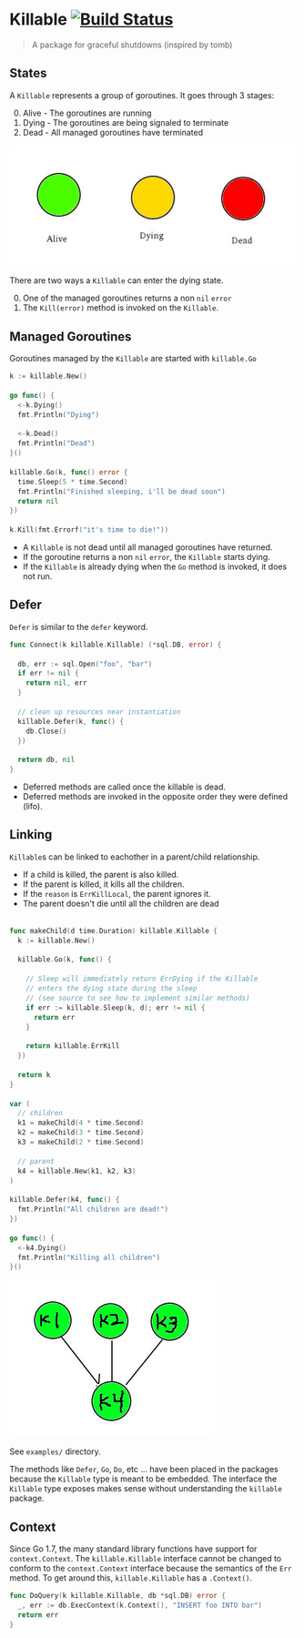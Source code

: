 # Killable [![Build Status](https://travis-ci.org/icholy/killable.svg?branch=master)](https://travis-ci.org/icholy/killable)

> A package for graceful shutdowns (inspired by tomb)

## States

A `Killable` represents a group of goroutines. It goes through 3 stages:

0. Alive - The goroutines are running
0. Dying - The goroutines are being signaled to terminate
0. Dead  - All managed goroutines have terminated

![](images/states.jpg)

There are two ways a `Killable` can enter the dying state.

0. One of the managed goroutines returns a non `nil` `error`
0. The `Kill(error)` method is invoked on the `Killable`.

## Managed Goroutines

Goroutines managed by the `Killable` are started with `killable.Go`


``` go
k := killable.New()

go func() {
  <-k.Dying()
  fmt.Println("Dying")

  <-k.Dead()
  fmt.Println("Dead")
}()

killable.Go(k, func() error {
  time.Sleep(5 * time.Second)
  fmt.Println("Finished sleeping, i'll be dead soon")
  return nil
})

k.Kill(fmt.Errorf("it's time to die!"))
```

* A `Killable` is not dead until all managed goroutines have returned.
* If the goroutine returns a non `nil` `error`, the `Killable` starts dying.
* If the `Killable` is already dying when the `Go` method is invoked, it does not run.

## Defer

`Defer` is similar to the `defer` keyword. 

``` go
func Connect(k killable.Killable) (*sql.DB, error) {

  db, err := sql.Open("foo", "bar")
  if err != nil {
    return nil, err
  }

  // clean up resources near instantiation
  killable.Defer(k, func() {
    db.Close()
  })

  return db, nil
}
```

* Deferred methods are called once the killable is dead.
* Deferred methods are invoked in the opposite order they were defined (lifo).

## Linking

`Killable`s can be linked to eachother in a parent/child relationship.

* If a child is killed, the parent is also killed.
* If the parent is killed, it kills all the children.
* If the `reason` is `ErrKillLocal`, the parent ignores it.
* The parent doesn't die until all the children are dead

``` go

func makeChild(d time.Duration) killable.Killable {
  k := killable.New()

  killable.Go(k, func() {

    // Sleep will immediately return ErrDying if the Killable
    // enters the dying state during the sleep
    // (see source to see how to implement similar methods)
    if err := killable.Sleep(k, d); err != nil {
      return err
    }

    return killable.ErrKill
  })

  return k
}

var (
  // children
  k1 = makeChild(4 * time.Second)
  k2 = makeChild(3 * time.Second)
  k3 = makeChild(2 * time.Second)

  // parent
  k4 = killable.New(k1, k2, k3)
)

killable.Defer(k4, func() {
  fmt.Println("All children are dead!")
})

go func() {
  <-k4.Dying()
  fmt.Println("Killing all children")
}()

```

![](images/killable.gif)

See `examples/` directory.

The methods like `Defer`, `Go`, `Do`, etc ...  have been placed in the packages because the `Killable` type is meant to be embedded. The interface the `Killable` type exposes makes sense without understanding the `killable` package.

## Context

Since Go 1.7, the many standard library functions have support for `context.Context`. The `killable.Killable` interface cannot be changed to conform to the `context.Context` interface because the semantics of the `Err` method. To get around this, `killable.Killable` has a `.Context()`.

``` go
func DoQuery(k killable.Killable, db *sql.DB) error {
  _, err := db.ExecContext(k.Context(), "INSERT foo INTO bar")
  return err
}
```
